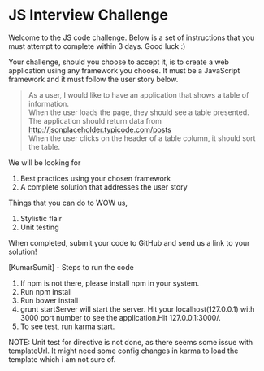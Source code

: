 # JS Interview Challenge

Welcome to the JS code challenge. Below is a set of instructions that you must attempt to complete within 3 days. Good luck :)

Your challenge, should you choose to accept it, is to create a web application using any framework you choose. It must be a JavaScript framework and it must follow the user story below.

> As a user, I would like to have an application that shows a table of information. <br>
> When the user loads the page, they should see a table presented. <br>
> The application should return data from http://jsonplaceholder.typicode.com/posts <br>
> When the user clicks on the header of a table column, it should sort the table. <br>

We will be looking for

1. Best practices using your chosen framework
2. A complete solution that addresses the user story

Things that you can do to WOW us,

1. Stylistic flair
2. Unit testing

When completed, submit your code to GitHub and send us a link to your solution!

[KumarSumit] -
Steps to run the code
1. If npm is not there, please install npm in your system.
2. Run npm install
3. Run bower install
4. grunt startServer will start the server. Hit your localhost(127.0.0.1) with 3000 port number to see the application.Hit 127.0.0.1:3000/.
5. To see test, run karma start.

NOTE: Unit test for directive is not done, as there seems some issue with templateUrl. It might need some config changes in karma to load the template which i am not sure of.
